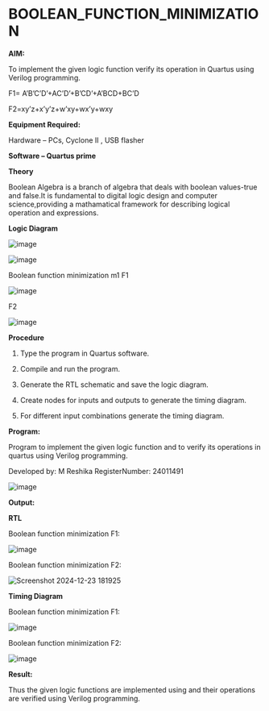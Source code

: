 # BOOLEAN_FUNCTION_MINIMIZATION

**AIM:**

To implement the given logic function verify its operation in Quartus using Verilog programming.

F1= A’B’C’D’+AC’D’+B’CD’+A’BCD+BC’D 

F2=xy’z+x’y’z+w’xy+wx’y+wxy

**Equipment Required:**

Hardware – PCs, Cyclone II , USB flasher

**Software – Quartus prime**

**Theory**

Boolean Algebra is a branch of algebra that deals with boolean values-true and false.It is
fundamental to digital logic design and computer science,providing a mathamatical
framework for describing logical operation and expressions.

**Logic Diagram**

![image](https://github.com/user-attachments/assets/2a488c7b-a516-4c67-98b1-c7b08ebccaa7)

![image](https://github.com/user-attachments/assets/06ecfc84-a6de-47e9-9b96-c438b38321bb)

Boolean function minimization m1
F1

![image](https://github.com/user-attachments/assets/7187d16f-da44-43dc-9333-fcb2c0292948)

 F2
 
 ![image](https://github.com/user-attachments/assets/f08292f0-ee59-479b-8fdf-3bb85502ed0c)


**Procedure**

1.	Type the program in Quartus software.

2.	Compile and run the program.

3.	Generate the RTL schematic and save the logic diagram.

4.	Create nodes for inputs and outputs to generate the timing diagram.

5.	For different input combinations generate the timing diagram.


**Program:**

Program to implement the given logic function and to verify its operations in quartus using Verilog programming. 

Developed by: M Reshika RegisterNumber: 24011491

![image](https://github.com/user-attachments/assets/9067a303-1162-40f3-ab2d-342d843df535)

**Output:**

**RTL**

Boolean function minimization F1:

![image](https://github.com/user-attachments/assets/950f37eb-78ad-405e-968e-048f7e2dd018)

Boolean function minimization F2:

 ![Screenshot 2024-12-23 181925](https://github.com/user-attachments/assets/618bae77-3aba-4369-af53-150a25047732)


**Timing Diagram**

Boolean function minimization F1:

![image](https://github.com/user-attachments/assets/868af46b-a4c1-4faf-a927-c290a6ecb79c)

Boolean function minimization F2:

![image](https://github.com/user-attachments/assets/556cbca6-b4b9-4b2f-a635-7f6c6c730084)


**Result:**

Thus the given logic functions are implemented using and their operations are verified using Verilog programming.

